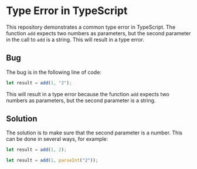 # Type Error in TypeScript
This repository demonstrates a common type error in TypeScript. The function `add` expects two numbers as parameters, but the second parameter in the call to `add` is a string. This will result in a type error.

## Bug
The bug is in the following line of code:
```typescript
let result = add(1, "2");
```
This will result in a type error because the function `add` expects two numbers as parameters, but the second parameter is a string.

## Solution
The solution is to make sure that the second parameter is a number. This can be done in several ways, for example:

```typescript
let result = add(1, 2);
```

```typescript
let result = add(1, parseInt("2"));
```
